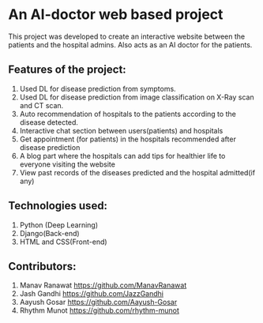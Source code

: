 # **An AI-doctor web based project**

This project was developed to create an interactive website between the patients and the hospital admins. Also acts as an AI doctor for the patients.

## **Features of the project:**
1) Used DL for disease prediction from symptoms.
2) Used DL for disease prediction from image classification on X-Ray scan and CT scan.
3) Auto recommendation of hospitals to the patients according to the disease detected.
4) Interactive chat section between users(patients) and hospitals
5) Get appointment (for patients) in the hospitals recommended after disease prediction
6) A blog part where the hospitals can add tips for healthier life to everyone visiting the website
7) View past records of the diseases predicted and the hospital admitted(if any)

## **Technologies used:**
1) Python (Deep Learning)
2) Django(Back-end)
3) HTML and CSS(Front-end)

## **Contributors:**
1) Manav Ranawat https://github.com/ManavRanawat
2) Jash Gandhi https://github.com/JazzGandhi
3) Aayush Gosar https://github.com/Aayush-Gosar
4) Rhythm Munot https://github.com/rhythm-munot
